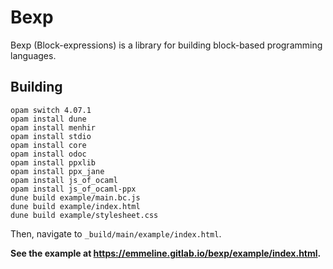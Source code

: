 # Bexp

Bexp (Block-expressions) is a library for building block-based programming
languages.

## Building

    opam switch 4.07.1
    opam install dune
    opam install menhir
    opam install stdio
    opam install core
    opam install odoc
    opam install ppxlib
    opam install ppx_jane
    opam install js_of_ocaml
    opam install js_of_ocaml-ppx
    dune build example/main.bc.js
    dune build example/index.html
    dune build example/stylesheet.css

Then, navigate to `_build/main/example/index.html`.

**See the example at https://emmeline.gitlab.io/bexp/example/index.html.**
